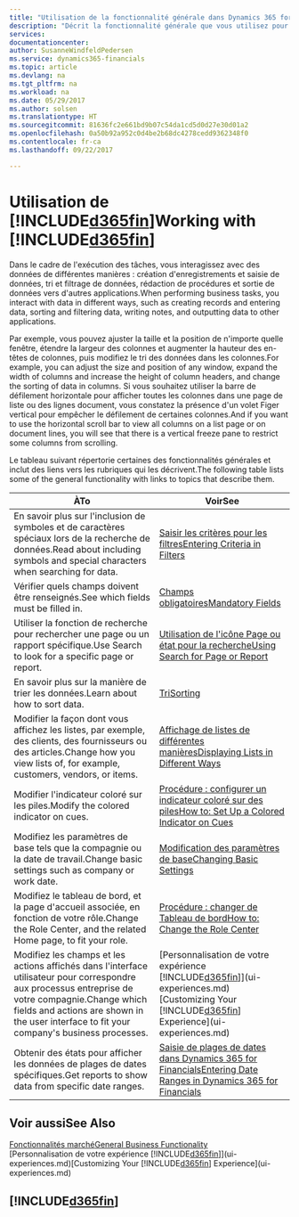 ```yaml
---
title: "Utilisation de la fonctionnalité générale dans Dynamics 365 for Financials | Microsoft"
description: "Décrit la fonctionnalité générale que vous utilisez pour interagir avec des données dans Financials, par exemple entrer les valeurs, trier les données, et modifier les vues."
services: 
documentationcenter: 
author: SusanneWindfeldPedersen
ms.service: dynamics365-financials
ms.topic: article
ms.devlang: na
ms.tgt_pltfrm: na
ms.workload: na
ms.date: 05/29/2017
ms.author: solsen
ms.translationtype: HT
ms.sourcegitcommit: 81636fc2e661bd9b07c54da1cd5d0d27e30d01a2
ms.openlocfilehash: 0a50b92a952c0d4be2b68dc4278cedd9362348f0
ms.contentlocale: fr-ca
ms.lasthandoff: 09/22/2017

---
```

# <a name="working-with-included365finincludesd365finlongmdmd"></a><span data-ttu-id="21962-103">Utilisation de [!INCLUDE[d365fin](includes/d365fin_long_md.md)]</span><span class="sxs-lookup"><span data-stu-id="21962-103">Working with [!INCLUDE[d365fin](includes/d365fin_long_md.md)]</span></span>
<span data-ttu-id="21962-104">Dans le cadre de l'exécution des tâches, vous interagissez avec des données de différentes manières : création d'enregistrements et saisie de données, tri et filtrage de données, rédaction de procédures et sortie de données vers d'autres applications.</span><span class="sxs-lookup"><span data-stu-id="21962-104">When performing business tasks, you interact with data in different ways, such as creating records and entering data, sorting and filtering data, writing notes, and outputting data to other applications.</span></span>

<span data-ttu-id="21962-105">Par exemple, vous pouvez ajuster la taille et la position de n'importe quelle fenêtre, étendre la largeur des colonnes et augmenter la hauteur des en-têtes de colonnes, puis modifiez le tri des données dans les colonnes.</span><span class="sxs-lookup"><span data-stu-id="21962-105">For example, you can adjust the size and position of any window, expand the width of columns and increase the height of column headers, and change the sorting of data in columns.</span></span> <span data-ttu-id="21962-106">Si vous souhaitez utiliser la barre de défilement horizontale pour afficher toutes les colonnes dans une page de liste ou des lignes document, vous constatez la présence d'un volet Figer vertical pour empêcher le défilement de certaines colonnes.</span><span class="sxs-lookup"><span data-stu-id="21962-106">And if you want to use the horizontal scroll bar to view all columns on a list page or on document lines, you will see that there is a vertical freeze pane to restrict some columns from scrolling.</span></span>

<span data-ttu-id="21962-107">Le tableau suivant répertorie certaines des fonctionnalités générales et inclut des liens vers les rubriques qui les décrivent.</span><span class="sxs-lookup"><span data-stu-id="21962-107">The following table lists some of the general functionality with links to topics that describe them.</span></span>

| <span data-ttu-id="21962-108">À</span><span class="sxs-lookup"><span data-stu-id="21962-108">To</span></span> | <span data-ttu-id="21962-109">Voir</span><span class="sxs-lookup"><span data-stu-id="21962-109">See</span></span> |
| --- | --- |
| <span data-ttu-id="21962-110">En savoir plus sur l'inclusion de symboles et de caractères spéciaux lors de la recherche de données.</span><span class="sxs-lookup"><span data-stu-id="21962-110">Read about including symbols and special characters when searching for data.</span></span> |[<span data-ttu-id="21962-111">Saisir les critères pour les filtres</span><span class="sxs-lookup"><span data-stu-id="21962-111">Entering Criteria in Filters</span></span>](ui-enter-criteria-filters.md) |
| <span data-ttu-id="21962-112">Vérifier quels champs doivent être renseignés.</span><span class="sxs-lookup"><span data-stu-id="21962-112">See which fields must be filled in.</span></span> |[<span data-ttu-id="21962-113">Champs obligatoires</span><span class="sxs-lookup"><span data-stu-id="21962-113">Mandatory Fields</span></span>](ui-mandatory-fields.md) |
| <span data-ttu-id="21962-114">Utiliser la fonction de recherche pour rechercher une page ou un rapport spécifique.</span><span class="sxs-lookup"><span data-stu-id="21962-114">Use Search to look for a specific page or report.</span></span> |[<span data-ttu-id="21962-115">Utilisation de l'icône Page ou état pour la recherche</span><span class="sxs-lookup"><span data-stu-id="21962-115">Using Search for Page or Report</span></span>](ui-search.md) |
| <span data-ttu-id="21962-116">En savoir plus sur la manière de trier les données.</span><span class="sxs-lookup"><span data-stu-id="21962-116">Learn about how to sort data.</span></span> |[<span data-ttu-id="21962-117">Tri</span><span class="sxs-lookup"><span data-stu-id="21962-117">Sorting</span></span>](ui-sorting.md) |
| <span data-ttu-id="21962-118">Modifier la façon dont vous affichez les listes, par exemple, des clients, des fournisseurs ou des articles.</span><span class="sxs-lookup"><span data-stu-id="21962-118">Change how you view lists of, for example, customers, vendors, or items.</span></span> |[<span data-ttu-id="21962-119">Affichage de listes de différentes manières</span><span class="sxs-lookup"><span data-stu-id="21962-119">Displaying Lists in Different Ways</span></span>](across-display-lists-different-views.md) |
| <span data-ttu-id="21962-120">Modifier l'indicateur coloré sur les piles.</span><span class="sxs-lookup"><span data-stu-id="21962-120">Modify the colored indicator on cues.</span></span> |[<span data-ttu-id="21962-121">Procédure : configurer un indicateur coloré sur des piles</span><span class="sxs-lookup"><span data-stu-id="21962-121">How to: Set Up a Colored Indicator on Cues</span></span>](ui-how-setup-colored-indicator-cues.md) |
| <span data-ttu-id="21962-122">Modifiez les paramètres de base tels que la compagnie ou la date de travail.</span><span class="sxs-lookup"><span data-stu-id="21962-122">Change basic settings such as company or work date.</span></span> |[<span data-ttu-id="21962-123">Modification des paramètres de base</span><span class="sxs-lookup"><span data-stu-id="21962-123">Changing Basic Settings</span></span>](ui-change-basic-settings.md) |
| <span data-ttu-id="21962-124">Modifiez le tableau de bord, et la page d'accueil associée, en fonction de votre rôle.</span><span class="sxs-lookup"><span data-stu-id="21962-124">Change the Role Center, and the related Home page, to fit your role.</span></span> |[<span data-ttu-id="21962-125">Procédure : changer de Tableau de bord</span><span class="sxs-lookup"><span data-stu-id="21962-125">How to: Change the Role Center</span></span>](change-role.md) |
| <span data-ttu-id="21962-126">Modifiez les champs et les actions affichés dans l'interface utilisateur pour correspondre aux processus entreprise de votre compagnie.</span><span class="sxs-lookup"><span data-stu-id="21962-126">Change which fields and actions are shown in the user interface to fit your company's business processes.</span></span> |<span data-ttu-id="21962-127">[Personnalisation de votre expérience [!INCLUDE[d365fin](includes/d365fin_md.md)]](ui-experiences.md)</span><span class="sxs-lookup"><span data-stu-id="21962-127">[Customizing Your [!INCLUDE[d365fin](includes/d365fin_md.md)] Experience](ui-experiences.md)</span></span> |
| <span data-ttu-id="21962-128">Obtenir des états pour afficher les données de plages de dates spécifiques.</span><span class="sxs-lookup"><span data-stu-id="21962-128">Get reports to show data from specific date ranges.</span></span> |[<span data-ttu-id="21962-129">Saisie de plages de dates dans Dynamics 365 for Financials</span><span class="sxs-lookup"><span data-stu-id="21962-129">Entering Date Ranges in Dynamics 365 for Financials</span></span>](ui-enter-date-ranges.md) |

## <a name="see-also"></a><span data-ttu-id="21962-130">Voir aussi</span><span class="sxs-lookup"><span data-stu-id="21962-130">See Also</span></span>
[<span data-ttu-id="21962-131">Fonctionnalités marché</span><span class="sxs-lookup"><span data-stu-id="21962-131">General Business Functionality</span></span>](ui-across-business-areas.md)  
<span data-ttu-id="21962-132">[Personnalisation de votre expérience [!INCLUDE[d365fin](includes/d365fin_md.md)]](ui-experiences.md)</span><span class="sxs-lookup"><span data-stu-id="21962-132">[Customizing Your [!INCLUDE[d365fin](includes/d365fin_md.md)] Experience](ui-experiences.md)</span></span>  

## [!INCLUDE[d365fin](includes/free_trial_md.md)]

